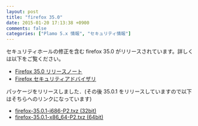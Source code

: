 ```yaml
---
layout: post
title: "firefox 35.0"
date: 2015-01-20 17:13:38 +0900
comments: false
categories: ["Plamo 5.x 情報", "セキュリティ情報"]
---
```

セキュリティホールの修正を含む firefox 35.0 がリリースされています。詳しくは以下をご覧ください。

* [Firefox 35.0 リリースノート](http://www.mozilla.jp/firefox/35.0/releasenotes/)
* [Firefox セキュリティアドバイザリ](http://www.mozilla-japan.org/security/known-vulnerabilities/firefox.html)

パッケージをリリースしました．(その後 35.0.1 をリリースしていますので以下はそちらへのリンクになっています)

* [firefox-35.0.1-i686-P2.txz (32bit)](ftp://plamo.linet.gr.jp/pub/Plamo-5.x/x86/plamo/04_xapps/firefox-35.0.1-i686-P2.txz)
* [firefox-35.0.1-x86_64-P2.txz (64bit)](ftp://plamo.linet.gr.jp/pub/Plamo-5.x/x86_64/plamo/04_xapps/firefox-35.0.1-x86_64-P2.txz)

